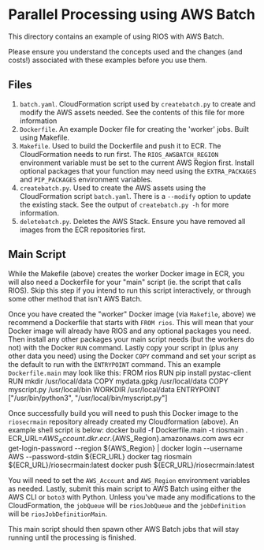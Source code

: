 Parallel Processing using AWS Batch
===================================

This directory contains an example of using RIOS with AWS Batch.

Please ensure you understand the concepts used and the changes (and costs!)
associated with these examples before you use them.

Files
-----

1. `batch.yaml`. CloudFormation script used by `createbatch.py` to create and 
   modify the AWS assets needed. See the contents of this file for more information
1. `Dockerfile`. An example Docker file for creating the 'worker' jobs. Built using Makefile.
1. `Makefile`. Used to build the Dockerfile and push it to ECR. The CloudFormation 
   needs to run first. The `RIOS_AWSBATCH_REGION` environment variable must be set
   to the current AWS Region first. Install optional packages that your function may need
   using the `EXTRA_PACKAGES` and `PIP_PACKAGES` environment variables.
1. `createbatch.py`. Used to create the AWS assets using the CloudFormation script `batch.yaml`.
   There is a `--modify` option to update the existing stack. See the output of `createbatch.py -h`
   for more information.
1. `deletebatch.py`. Deletes the AWS Stack. Ensure you have removed all images from the ECR
   repositories first.

Main Script
-----------

While the Makefile (above) creates the worker Docker image in ECR, you will also need
a Dockerfile for your "main" script (ie. the script that calls RIOS). Skip this step if
you intend to run this script interactively, or through some other method that isn't AWS Batch.

Once you have created the "worker" Docker image (via `Makefile`, above) we recommend a Dockerfile
that starts with `FROM rios`. This will mean that your Docker image will already have RIOS and 
any optional packages you need. Then install any other packages your main script needs (but the workers
do not) with the Docker `RUN` command. Lastly copy your script in (plus any other data you need) using the
Docker `COPY` command and set your script as the default to run with the `ENTRYPOINT` command. This an example
`Dockerfile.main` may look like this:
        FROM rios
        RUN pip install pystac-client
        RUN mkdir /usr/local/data
        COPY mydata.gpkg /usr/local/data
        COPY myscript.py /usr/local/bin
        WORKDIR /usr/local/data
        ENTRYPOINT ["/usr/bin/python3", "/usr/local/bin/myscript.py"]

Once successfully build you will need to push this Docker image to the `riosecrmain` repository
already created my Cloudformation (above). An example shell script is below:
        docker build -f Dockerfile.main -t riosmain .
        ECR_URL=${AWS_Account}.dkr.ecr.${AWS_Region}.amazonaws.com
        aws ecr get-login-password --region ${AWS_Region} | docker login --username AWS --password-stdin ${ECR_URL}
        docker tag riosmain ${ECR_URL}/riosecrmain:latest
        docker push ${ECR_URL}/riosecrmain:latest

You will need to set the `AWS_Account` and `AWS_Region` environment variables as needed. Lastly, submit this
main script to AWS Batch using either the AWS CLI or `boto3` with Python. Unless you've made any modifications
to the CloudFormation, the `jobQueue` will be `riosJobQueue` and the `jobDefinition` will be `riosJobDefinitionMain`.

This main script should then spawn other AWS Batch jobs that will stay running until the processing is
finished.



